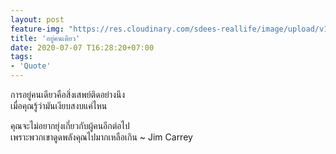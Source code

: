 ```yaml
---
layout: post
feature-img: "https://res.cloudinary.com/sdees-reallife/image/upload/v1555658919/sample_feature_img.png"
title: 'อยู่คนเดียว'
date: 2020-07-07 T16:28:20+07:00
tags:
- 'Quote'
---
```

การอยู่คนเดียวคือสิ่งเสพย์ติดอย่างนึง  
เมื่อคุณรู้ว่ามันเงียบสงบแค่ไหน

<i class="fa fa-child" style="color:plum"></i>

คุณจะไม่อยากยุ่งเกี่ยวกับผู้คนอีกต่อไป  
เพราะพวกเขาดูดพลังคุณไปมากเหลือเกิน ~ Jim Carrey
